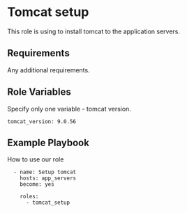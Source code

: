 Tomcat setup
=========

This role is using to install tomcat to the application servers.

Requirements
------------

Any additional requirements.

Role Variables
--------------
Specify only one variable - tomcat version.
```
tomcat_version: 9.0.56
```
Example Playbook
----------------
How to use our role
```
  - name: Setup tomcat
    hosts: app_servers
    become: yes

    roles:
      - tomcat_setup
```